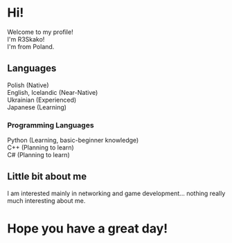 # Hi!
Welcome to my profile!\
I'm R3Skako!\
I'm from Poland.
## Languages
Polish (Native)\
English, Icelandic (Near-Native)\
Ukrainian (Experienced)\
Japanese (Learning)
### Programming Languages
Python (Learning, basic-beginner knowledge)\
C++ (Planning to learn)\
C# (Planning to learn)
## Little bit about me
I am interested mainly in networking and game development... nothing really much interesting about me.
# Hope you have a great day!
